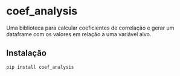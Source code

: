 # coef_analysis

Uma biblioteca para calcular coeficientes de correlação e gerar um dataframe com os valores em relação a uma variável alvo.

## Instalação

```bash
pip install coef_analysis
